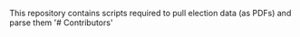 This repository contains scripts required to pull election data (as PDFs) and parse them
'# Contributors' 
